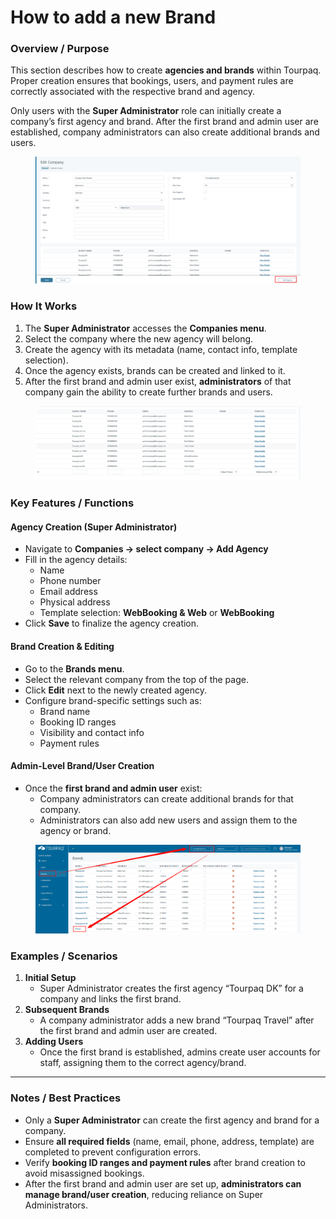 # How to add a new Brand

### **Overview / Purpose**

This section describes how to create **agencies and brands** within Tourpaq. Proper creation ensures that bookings, users, and payment rules are correctly associated with the respective brand and agency.

Only users with the **Super Administrator** role can initially create a company’s first agency and brand. After the first brand and admin user are established, company administrators can also create additional brands and users.

<figure><img src="../.gitbook/assets/image (1) (1) (1) (1) (1) (1) (1) (1) (1) (1) (1) (1) (1) (1) (1) (1) (1) (1) (1) (1) (1) (1) (1) (1) (1) (1) (1) (1) (1) (1) (1) (1) (1) (1) (1) (1) (1) (1) (1).png" alt=""><figcaption></figcaption></figure>

### **How It Works**

1. The **Super Administrator** accesses the **Companies menu**.
2. Select the company where the new agency will belong.
3. Create the agency with its metadata (name, contact info, template selection).
4. Once the agency exists, brands can be created and linked to it.
5. After the first brand and admin user exist, **administrators** of that company gain the ability to create further brands and users.

<figure><img src="../.gitbook/assets/image (2) (1) (1) (1) (1) (1) (1) (1) (1) (1) (1) (1) (1) (1) (1) (1) (1) (1) (1) (1) (1) (1) (1) (1) (1) (1) (1) (1) (1).png" alt=""><figcaption></figcaption></figure>

### **Key Features / Functions**

#### **Agency Creation (Super Administrator)**

* Navigate to **Companies → select company → Add Agency**
* Fill in the agency details:
  * Name
  * Phone number
  * Email address
  * Physical address
  * Template selection: **WebBooking & Web** or **WebBooking**
* Click **Save** to finalize the agency creation.

#### **Brand Creation & Editing**

* Go to the **Brands menu**.
* Select the relevant company from the top of the page.
* Click **Edit** next to the newly created agency.
* Configure brand-specific settings such as:
  * Brand name
  * Booking ID ranges
  * Visibility and contact info
  * Payment rules

#### **Admin-Level Brand/User Creation**

* Once the **first brand and admin user** exist:
  * Company administrators can create additional brands for that company.
  * Administrators can also add new users and assign them to the agency or brand.

<figure><img src="../.gitbook/assets/image (3) (1) (1) (1) (1) (1) (1) (1) (1) (1) (1) (1) (1) (1) (1) (1) (1) (1) (1) (1) (1) (1) (1) (1).png" alt=""><figcaption></figcaption></figure>

### **Examples / Scenarios**

1. **Initial Setup**
   * Super Administrator creates the first agency “Tourpaq DK” for a company and links the first brand.
2. **Subsequent Brands**
   * A company administrator adds a new brand “Tourpaq Travel” after the first brand and admin user are created.
3. **Adding Users**
   * Once the first brand is established, admins create user accounts for staff, assigning them to the correct agency/brand.

***

### **Notes / Best Practices**

* Only a **Super Administrator** can create the first agency and brand for a company.
* Ensure **all required fields** (name, email, phone, address, template) are completed to prevent configuration errors.
* Verify **booking ID ranges and payment rules** after brand creation to avoid misassigned bookings.
* After the first brand and admin user are set up, **administrators can manage brand/user creation**, reducing reliance on Super Administrators.
